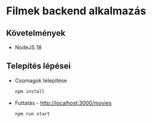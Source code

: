 # Filmek backend alkalmazás

## Követelmények

- NodeJS 18

## Telepítés lépései

- Csomagok telepítése
  
  ```sh
  npm install
  ```

- Futtatás - [http://localhost:3000/movies](http://localhost:3000/movies)
  
  ```sh
  npm run start
  ```
